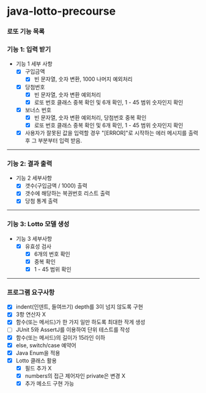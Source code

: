 # java-lotto-precourse


### 로또 기능 목록

### 기능 1: 입력 받기
- 기능 1 세부 사항
    - [X] 구입금액
      -[X] 빈 문자열, 숫자 변환, 1000 나머지 예외처리
    - [X] 당첨번호
      - [X] 빈 문자열, 숫자 변환 예외처리
      - [X] 로또 번호 클래스 중복 확인 및 6개 확인, 1 - 45 범위 숫자인지 확인
    - [X] 보너스 번호
      - [X] 빈 문자열, 숫자 변환 예외처리, 당첨번호 중복 확인
      - [X] 로또 번호 클래스 중복 확인 및 6개 확인, 1 - 45 범위 숫자인지 확인
    - [X] 사용자가 잘못된 값을 입력할 경우  "[ERROR]"로 시작하는 에러 메시지를 출력 후 그 부분부터 입력 받음.
---
### 기능 2: 결과 출력
- 기능 2 세부사항
    - [X] 갯수(구입금액 / 1000)  출력
    - [X] 갯수에 해당하는 복권번호 리스트 출력
    - [X] 당첨 통계 출력
---
### 기능 3: Lotto 모델 생성
- 기능 3 세부사항
  - [X] 유효성 검사
    - [X] 6개의 번호 확인
    - [X] 중복 확인
    - [X] 1 - 45 범위 확인
---

### 프로그램 요구사항
- [X] indent(인덴트, 들여쓰기) depth를 3이 넘지 않도록 구현
- [X] 3항 연산자 X
- [X] 함수(또는 메서드)가 한 가지 일만 하도록 최대한 작게 생성
- [ ] JUnit 5와 AssertJ를 이용하여 단위 테스트를 작성
- [X] 함수(또는 메서드)의 길이가 15라인 이하 
- [X] else, switch/case 예약어
- [X] Java Enum을 적용
- [X] Lotto 클래스 활용
  - [X] 필드 추가 X
  - [X] numbers의 접근 제어자인 private은 변경 X
  - [X] 추가 메소드 구현 가능